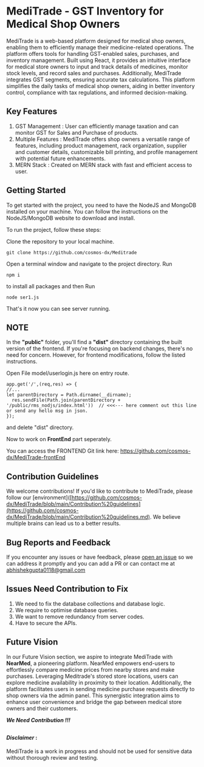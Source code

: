 
# MediTrade - GST Inventory for Medical Shop Owners

MediTrade is a web-based platform designed for medical shop owners, enabling them to efficiently manage their medicine-related operations. The platform offers tools for handling GST-enabled sales, purchases, and inventory management. Built using React, it provides an intuitive interface for medical store owners to input and track details of medicines, monitor stock levels, and record sales and purchases. Additionally, MediTrade integrates GST segments, ensuring accurate tax calculations. This platform simplifies the daily tasks of medical shop owners, aiding in better inventory control, compliance with tax regulations, and informed decision-making.



## Key Features

1. GST Management : User can efficiently manage taxation and can monitor GST for Sales and Purchase of products.
2. Multiple Features : MediTrade offers shop owners a versatile range of features, including product management, rack organization, supplier and customer details, customizable bill printing, and profile management with potential future enhancements.
3. MERN Stack : Created on MERN stack with fast and efficient access to user.

## Getting Started
To get started with the project, you need to have the NodeJS and MongoDB installed on your machine. You can follow the instructions on the NodeJS/MongoDB website to download and install.

To run the project, follow these steps:

Clone the repository to your local machine. 
```
git clone https://github.com/cosmos-dx/Meditrade
```
Open a terminal window and navigate to the project directory. Run
```
npm i 
```
to install all packages and then Run
```
node ser1.js 
```
That's it now you can see server running.


## NOTE

In the __"public"__ folder, you'll find a __"dist"__ directory containing the built version of the frontend. If you're focusing on backend changes, there's no need for concern. However, for frontend modifications, follow the listed instructions.

 Open File model/userlogin.js here on entry route.
```
app.get('/',(req,res) => { 
//...
let parentDirectory = Path.dirname(__dirname);
  res.sendFile(Path.join(parentDirectory + '/public/rms_nodjs/index.html'))  // <<<--- here comment out this line or send any hello msg in json.
});
```
and delete "dist" directory.

Now to work on __FrontEnd__ part seperately.

You can access the FRONTEND 
Git link here: https://github.com/cosmos-dx/MediTrade-frontEnd



## Contribution Guidelines

We welcome contributions! If you'd like to contribute to MediTrade, please follow our [environment]([https://github.com/cosmos-dx/MediTrade/blob/main/Contribution%20guidelines](https://github.com/cosmos-dx/MediTrade/blob/main/Contribution%20guidelines.md).
We believe multiple brains can lead us to a better results.



## Bug Reports and Feedback

If you encounter any issues or have feedback, please [open an issue](https://github.com/cosmos-dx/MediTrade/issues) so we can address it promptly and you can add a PR or can contact me at abhishekgupta0118@gmail.com

## Issues Need Contribution to Fix

1. We need to fix the database collections and database logic.
2. We require to optimise database queries.
3. We want to remove redundancy from server codes.
4. Have to secure the APIs. 


## Future Vision

In our Future Vision section, we aspire to integrate MediTrade with __NearMed__, a pioneering platform. NearMed empowers end-users to effortlessly compare medicine prices from nearby stores and make purchases. Leveraging Meditrade's stored store locations, users can explore medicine availability in proximity to their location. Additionally, the platform facilitates users in sending medicine purchase requests directly to shop owners via the admin panel. This synergistic integration aims to enhance user convenience and bridge the gap between medical store owners and their customers.

___We Need Contribution !!!___


##   

#### _Disclaimer_ : 
MediTrade is a work in progress and should not be used for sensitive data without thorough review and testing.

